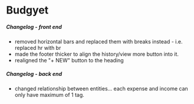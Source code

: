 Budgyet
=======

##### Changelog - front end #####
- removed horizontal bars and replaced them with breaks instead - i.e. replaced hr with br
- made the footer thicker to align the history/view more button into it.
- realigned the "+ NEW" button to the heading

##### Changelog - back end #####
- changed relationship between entities... each expense and income can only have maximum of 1 tag. 
